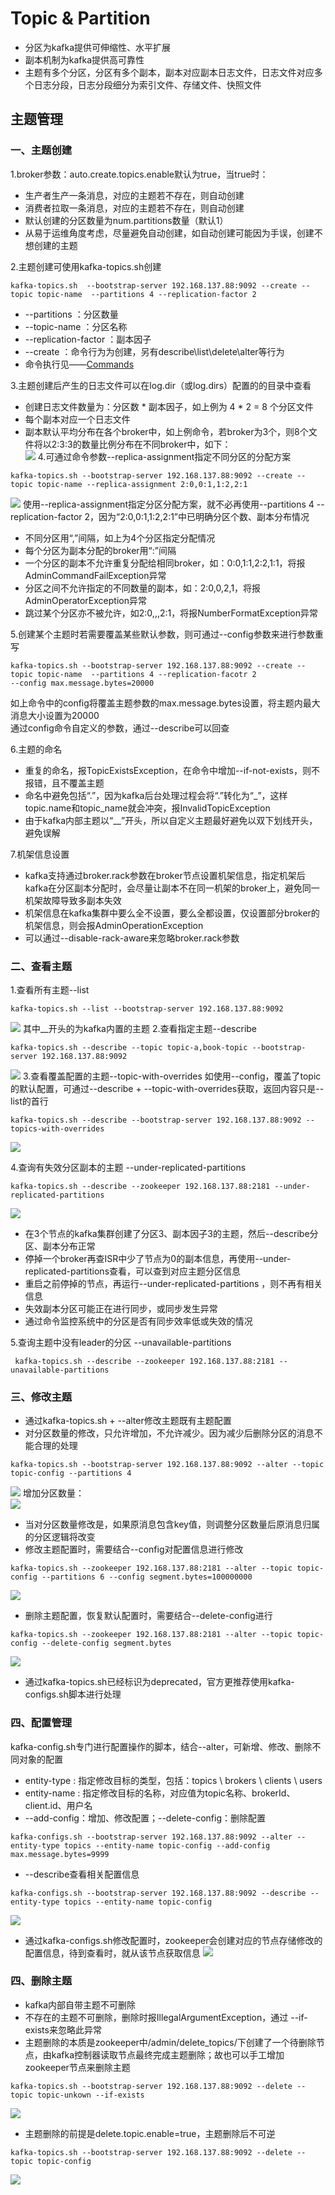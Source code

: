 # Topic & Partition
- 分区为kafka提供可伸缩性、水平扩展
- 副本机制为kafka提供高可靠性
- 主题有多个分区，分区有多个副本，副本对应副本日志文件，日志文件对应多个日志分段，日志分段细分为索引文件、存储文件、快照文件
## 主题管理
### 一、主题创建
1.broker参数：auto.create.topics.enable默认为true，当true时：
- 生产者生产一条消息，对应的主题若不存在，则自动创建
- 消费者拉取一条消息，对应的主题若不存在，则自动创建
- 默认创建的分区数量为num.partitions数量（默认1）
- 从易于运维角度考虑，尽量避免自动创建，如自动创建可能因为手误，创建不想创建的主题  
 
2.主题创建可使用kafka-topics.sh创建
```
kafka-topics.sh  --bootstrap-server 192.168.137.88:9092 --create --topic topic-name  --partitions 4 --replication-factor 2
```
- --partitions ：分区数量
- --topic-name ：分区名称
- --replication-factor ：副本因子
- --create ：命令行为为创建，另有describe\list\delete\alter等行为   
- 命令执行见——[Commands](https://github.com/mihumouse/Kafka-Notes/blob/main/notes/99Commands.md)

3.主题创建后产生的日志文件可以在log.dir（或log.dirs）配置的的目录中查看
- 创建日志文件数量为：分区数 * 副本因子，如上例为 4 * 2 = 8 个分区文件
- 每个副本对应一个日志文件
- 副本默认平均分布在各个broker中，如上例命令，若broker为3个，则8个文件将以2:3:3的数量比例分布在不同broker中，如下：     
![](pic/06Topics/replica.png) 
4.可通过命令参数--replica-assignment指定不同分区的分配方案   
```
kafka-topics.sh --bootstrap-server 192.168.137.88:9092 --create --topic topic-name --replica-assignment 2:0,0:1,1:2,2:1
```
![](pic/06Topics/replica_assignment.png)
使用--replica-assignment指定分区分配方案，就不必再使用--partitions 4 --replication-factor 2，因为“2:0,0:1,1:2,2:1”中已明确分区个数、副本分布情况

- 不同分区用“,”间隔，如上为4个分区指定分配情况
- 每个分区为副本分配的broker用“:”间隔
- 一个分区的副本不允许重复分配给相同broker，如：0:0,1:1,2:2,1:1，将报AdminCommandFailException异常
- 分区之间不允许指定的不同数量的副本，如：2:0,0,2,1，将报AdminOperatorException异常
- 跳过某个分区亦不被允许，如2:0,,,2:1，将报NumberFormatException异常

5.创建某个主题时若需要覆盖某些默认参数，则可通过--config参数来进行参数重写
```
kafka-topics.sh --bootstrap-server 192.168.137.88:9092 --create --topic topic-name  --partitions 4 --replication-facotr 2
--config max.message.bytes=20000
```
如上命令中的config将覆盖主题参数的max.message.bytes设置，将主题内最大消息大小设置为20000   
通过config命令自定义的参数，通过--describe可以回查

6.主题的命名
- 重复的命名，报TopicExistsException，在命令中增加--if-not-exists，则不报错，且不覆盖主题
- 命名中避免包括“.”，因为kafka后台处理过程会将“.”转化为“_”，这样topic.name和topic_name就会冲突，报InvalidTopicException
- 由于kafka内部主题以“__”开头，所以自定义主题最好避免以双下划线开头，避免误解

7.机架信息设置
- kafka支持通过broker.rack参数在broker节点设置机架信息，指定机架后kafka在分区副本分配时，会尽量让副本不在同一机架的broker上，避免同一机架故障导致多副本失效
- 机架信息在kafka集群中要么全不设置，要么全都设置，仅设置部分broker的机架信息，则会报AdminOperationException
- 可以通过--disable-rack-aware来忽略broker.rack参数

### 二、查看主题
1.查看所有主题--list
```
kafka-topics.sh --list --bootstrap-server 192.168.137.88:9092
```
![](pic/06Topics/list_topic.png)
其中__开头的为kafka内置的主题
2.查看指定主题--describe
```
kafka-topics.sh --describe --topic topic-a,book-topic --bootstrap-server 192.168.137.88:9092
```
![](pic/06Topics/describe_topics.png)
3.查看覆盖配置的主题--topic-with-overrides
如使用--config，覆盖了topic的默认配置，可通过--describe + --topic-with-overrides获取，返回内容只是--list的首行
```
kafka-topics.sh --describe --bootstrap-server 192.168.137.88:9092 --topics-with-overrides
```
![](pic/06Topics/overrides.png)

4.查询有失效分区副本的主题 --under-replicated-partitions 
```
kafka-topics.sh --describe --zookeeper 192.168.137.88:2181 --under-replicated-partitions 
```
![](pic/06Topics/under-replication-partitions.png)   
- 在3个节点的kafka集群创建了分区3、副本因子3的主题，然后--describe分区、副本分布正常
- 停掉一个broker再查ISR中少了节点为0的副本信息，再使用--under-replicated-partitions查看，可以查到对应主题分区信息
- 重启之前停掉的节点，再运行--under-replicated-partitions ，则不再有相关信息
- 失效副本分区可能正在进行同步，或同步发生异常
- 通过命令监控系统中的分区是否有同步效率低或失效的情况

5.查询主题中没有leader的分区 --unavailable-partitions
```
 kafka-topics.sh --describe --zookeeper 192.168.137.88:2181 --unavailable-partitions 
```

### 三、修改主题
- 通过kafka-topics.sh + --alter修改主题既有主题配置
- 对分区数量的修改，只允许增加，不允许减少。因为减少后删除分区的消息不能合理的处理
```
kafka-topics.sh --bootstrap-server 192.168.137.88:9092 --alter --topic topic-config --partitions 4 
```

![](pic/06Topics/alter_create.png)
增加分区数量：      
![](pic/06Topics/alter_partitions.png)   
- 当对分区数量修改是，如果原消息包含key值，则调整分区数量后原消息归属的分区逻辑将改变
- 修改主题配置时，需要结合--config对配置信息进行修改
```
kafka-topics.sh --zookeeper 192.168.137.88:2181 --alter --topic topic-config --partitions 6 --config segment.bytes=100000000
```
![](pic/06Topics/alter_config.png)   
- 删除主题配置，恢复默认配置时，需要结合--delete-config进行
```
kafka-topics.sh --zookeeper 192.168.137.88:2181 --alter --topic topic-config --delete-config segment.bytes
```
![](pic/06Topics/alter_delete_config.png)   
- 通过kafka-topics.sh已经标识为deprecated，官方更推荐使用kafka-configs.sh脚本进行处理

### 四、配置管理
kafka-config.sh专门进行配置操作的脚本，结合--alter，可新增、修改、删除不同对象的配置
- entity-type : 指定修改目标的类型，包括：topics \ brokers \ clients \ users
- entity-name : 指定修改目标的名称，对应值为topic名称、brokerId、client.id、用户名
- --add-config：增加、修改配置；--delete-config：删除配置
```
kafka-configs.sh --bootstrap-server 192.168.137.88:9092 --alter --entity-type topics --entity-name topic-config --add-config max.message.bytes=9999
```
- --describe查看相关配置信息
```
kafka-configs.sh --bootstrap-server 192.168.137.88:9092 --describe --entity-type topics --entity-name topic-config
```
![](pic/06Topics/kafka-config-add.png)   
- 通过kafka-configs.sh修改配置时，zookeeper会创建对应的节点存储修改的配置信息，待到查看时，就从该节点获取信息
![](pic/06Topics/zkCli-topics.png)   

### 四、删除主题
- kafka内部自带主题不可删除
- 不存在的主题不可删除，删除时报IllegalArgumentException，通过 --if-exists来忽略此异常
- 主题删除的本质是zookeeper中/admin/delete_topics/下创建了一个待删除节点，由kafka控制器读取节点最终完成主题删除；故也可以手工增加zookeeper节点来删除主题
```
kafka-topics.sh --bootstrap-server 192.168.137.88:9092 --delete --topic topic-unkown --if-exists
```
![](pic/06Topics/delete-unknow.png)   
- 主题删除的前提是delete.topic.enable=true，主题删除后不可逆
```
kafka-topics.sh --bootstrap-server 192.168.137.88:9092 --delete --topic topic-config
```
![](pic/06Topics/delete-exists.png)   
